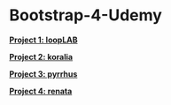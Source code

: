 # Bootstrap-4-Udemy
[**Project 1: loopLAB**](https://mystifying-hodgkin-411307.netlify.com/)

[**Project 2: koralia**](https://mystifying-khorana-2e4d53.netlify.com/)

[**Project 3: pyrrhus**](https://keen-pare-75a5ae.netlify.com/)

[**Project 4: renata**](https://mystifying-heisenberg-dd502d.netlify.com/)
